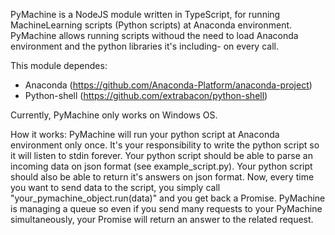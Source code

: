 PyMachine is a NodeJS module written in TypeScript, for running MachineLearning scripts (Python scripts) at Anaconda environment.
PyMachine allows running scripts withoud the need to load Anaconda environment and the python libraries it's including- on every call.

This module dependes:
* Anaconda (https://github.com/Anaconda-Platform/anaconda-project)
* Python-shell (https://github.com/extrabacon/python-shell)

Currently, PyMachine only works on Windows OS.

How it works:
PyMachine will run your python script at Anaconda environment only once.
It's your responsibility to write the python script so it will listen to stdin forever.
Your python script should be able to parse an incoming data on json format (see example_script.py).
Your python script should also be able to return it's answers on json format.
Now, every time you want to send data to the script, you simply call "your_pymachine_object.run(data)" and you get back a Promise.
PyMachine is managing a queue so even if you send many requests to your PyMachine simultaneously, your Promise will return an answer to the related request.
